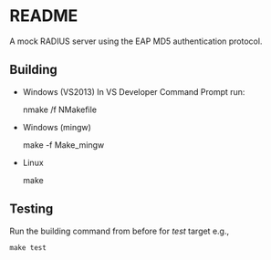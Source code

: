 # README #

A mock RADIUS server using the EAP MD5 authentication protocol.

## Building

* Windows (VS2013)
In VS Developer Command Prompt run:
    
    nmake /f NMakefile

* Windows (mingw)

    make -f Make_mingw
    
* Linux

    make

## Testing

Run the building command from before for _test_ target e.g.,

    make test

